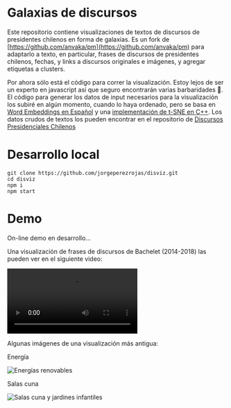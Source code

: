 # Galaxias de discursos

Este repositorio contiene visualizaciones de textos de discursos de presidentes chilenos en forma de galaxias.
Es un fork de [https://github.com/anvaka/pm](https://github.com/anvaka/pm) para adaptarlo a texto, en particular, frases de discursos de presidentes chilenos, fechas, y links a discursos originales e imágenes, y agregar etiquetas a clusters. 

Por ahora sólo está el código para correr la visualización. Estoy lejos de ser un experto en javascript así que seguro encontrarán varias barbaridades 🙈. El código para generar los datos de input necesarios para la visualización los subiré en algún momento, cuando lo haya ordenado, pero se basa en [Word Embeddings en Español](https://github.com/uchile-nlp/spanish-word-embeddings) y una [implementación de t-SNE en C++](https://github.com/lvdmaaten/bhtsne). Los datos crudos de textos los pueden encontrar en el repositorio de [Discursos Presidenciales Chilenos](https://github.com/jorgeperezrojas/discursos)

# Desarrollo local

```
git clone https://github.com/jorgeperezrojas/disviz.git
cd disviz
npm i
npm start
```

# Demo

On-line demo en desarrollo... 

Una visualización de frases de discursos de Bachelet (2014-2018) las pueden ver en el siguiente video:

![Energías renovables](https://raw.githubusercontent.com/jorgeperezrojas/disviz/master/demo/demo-01.mp4)

Algunas imágenes de una visualización más antigua:


Energía

![Energías renovables](https://raw.githubusercontent.com/jorgeperezrojas/disviz/master/demo/gifs/bachelet_2_energia.gif)

Salas cuna

![Salas cuna y jardines infantiles](https://raw.githubusercontent.com/jorgeperezrojas/disviz/master/demo/gifs/bachelet_2_sala_cuna.gif)


